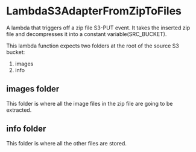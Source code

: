 # LambdaS3AdapterFromZipToFiles
A lambda that triggers off a zip file S3-PUT event. It takes the inserted zip file and decompresses it into a 
constant variable(SRC_BUCKET). 

This lambda function expects two folders at the root of the source S3 bucket: 
1. images
2. info

## images folder
This folder is where all the image files in the zip file are going to be extracted.

## info folder
This folder is where all the other files are stored.

